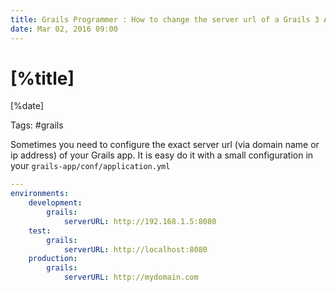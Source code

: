 ```yaml
---
title: Grails Programmer : How to change the server url of a Grails 3 App?
date: Mar 02, 2016 09:00
---
```


# [%title]

[%date]

Tags: #grails

Sometimes you need to configure the exact server url (via domain name or ip address) of your Grails app. It is easy do it with a small configuration in your `grails-app/conf/application.yml`

```yaml
---
environments:
    development:
        grails:
            serverURL: http://192.168.1.5:8080
    test:
        grails:
            serverURL: http://localhost:8080
    production:
        grails:
            serverURL: http://mydomain.com
```


